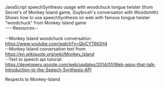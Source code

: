 JavaScript speechSynthesis usage with woodchuck tongue twister (from Secret's of Monkey Island game, Guybrush's conversation with Woodsmith)<br/>
Shows how to use speechSynthesis on web with famous tongue twister "woodchuck" from Monkey Island game<br />
----Resources--<br /><br />
--Monkey Island woodchuck conversation:<br />
https://www.youtube.com/watch?v=QkiCYT6tGH4<br />
--Monkey Island conversation text from:<br />
https://en.wikiquote.org/wiki/Monkey_Island<br />
--Text to speech api tutorial:<br />
https://developers.google.com/web/updates/2014/01/Web-apps-that-talk-Introduction-to-the-Speech-Synthesis-API<br />

Respects to Monkey-Island<br />
